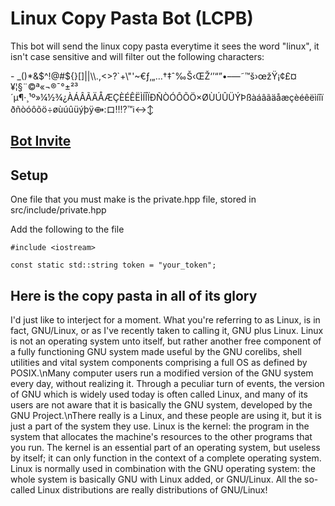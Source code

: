 <h1>Linux Copy Pasta Bot (LCPB)</h1>
<p>This bot will send the linux copy pasta everytime it sees the word "linux", it isn't case sensitive and will filter out the following characters:</p>
<p>- _()*&$^!@#${}[]||\\.,<>?`+\"'~€ƒ‚„…†‡ˆ‰Š‹ŒŽ‘’“”•–—˜™š›œžŸ¡¢£¤¥¦§¨©ª«¬®¯°±²³´µ¶·¸¹º»¼½¾¿ÀÁÂÃÄÅÆÇÈÉÊËÌÍÎÏÐÑÒÓÔÕÖ×ØÙÚÛÜÝÞßàáâãäåæçèéêëìíîïðñòóôõö÷øùúûüýþÿ⟴:ロ‼️⁉️™️ℹ️↔️↕️</p>

<h2><a href="https://discord.com/oauth2/authorize?client_id=1267638555254063236" target="_blank">Bot Invite</a></h2>

<h2>Setup</h2>
<p>One file that you must make is the private.hpp file, stored in src/include/private.hpp</p>
<p>Add the following to the file</p>

    #include <iostream>
    
    const static std::string token = "your_token";
        

<h2>Here is the copy pasta in all of its glory</h2>
<p>I'd just like to interject for a moment. What you're referring to as Linux, is in fact, GNU/Linux, or as I've recently taken to calling it, GNU plus Linux. Linux is not an operating system unto itself, but rather another free component of a fully functioning GNU system made useful by the GNU corelibs, shell utilities and vital system components comprising a full OS as defined by POSIX.\nMany computer users run a modified version of the GNU system every day, without realizing it. Through a peculiar turn of events, the version of GNU which is widely used today is often called Linux, and many of its users are not aware that it is basically the GNU system, developed by the GNU Project.\nThere really is a Linux, and these people are using it, but it is just a part of the system they use. Linux is the kernel: the program in the system that allocates the machine's resources to the other programs that you run. The kernel is an essential part of an operating system, but useless by itself; it can only function in the context of a complete operating system. Linux is normally used in combination with the GNU operating system: the whole system is basically GNU with Linux added, or GNU/Linux. All the so-called Linux distributions are really distributions of GNU/Linux!</p>

